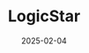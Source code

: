---  
layout: startup_page  
title: "LogicStar"  
id: "logicstar.ai"  
permalink: "/logicstarlogicstar.ai02042025/"  
website: "https://logicstar.ai/"  
funding_round: "Pre-Seed"  
funding_amount: "$3M"  
investors: "Northzone, DeepMind, Fleet, Sequoia scouts, Snyk, Spotify"  
about: "LogicStar develops AI agents for autonomous software application maintenance. Its platform uses LLMs and classical computer science methods to analyze applications, identify bugs, and suggest fixes, ultimately improving code fidelity and reducing developer workload. The platform aims to increase the efficiency of software development processes by automating bug fixing."  
markets: "AI, Software Development, Artificial Intelligence (AI), Consumer Applications, Enterprise Applications, Generative AI, Software"  
hq: "Zurich, Switzerland"  
founded_year: "2024"  
linkedin: "https://www.linkedin.com/company/logicstar-ai"  
twitter: ""  
instagram: ""  
facebook: ""  
crunchbase: "https://www.crunchbase.com/organization/logicstar-ai"  
pitchbook: ""  

date_display: "04-Feb-2025"  
date: "2025-02-04"

# SEO Optimization  
meta_title: "LogicStar - Pre-Seed Funding ($3M)"  
meta_description: "LogicStar, LogicStar develops AI agents for autonomous software application maintenance. Its platform uses LLMs and classical computer science methods to analyze..."  
meta_keywords: "LogicStar, AI, Software Development, Artificial Intelligence (AI), Consumer Applications, Enterprise Applications, Generative AI, Software, Pre-Seed funding"  
canonical_url: "https://startup.projectstartups.com/logicstarlogicstar.ai02042025/"  
---